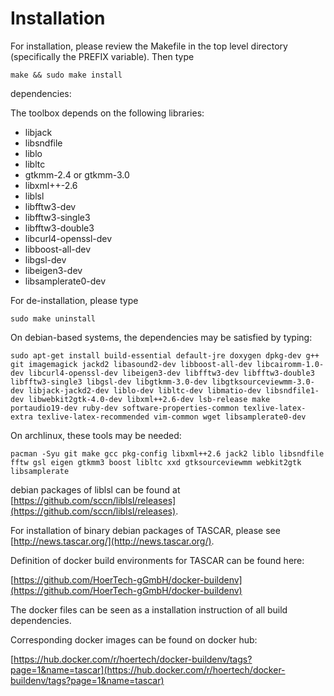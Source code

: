 # Installation

For installation, please review the Makefile in the top level
directory (specifically the PREFIX variable). Then type

````
make && sudo make install
````

dependencies:

The toolbox depends on the following libraries:

- libjack
- libsndfile
- liblo
- libltc
- gtkmm-2.4 or gtkmm-3.0
- libxml++-2.6
- liblsl
- libfftw3-dev
- libfftw3-single3
- libfftw3-double3
- libcurl4-openssl-dev
- libboost-all-dev
- libgsl-dev
- libeigen3-dev
- libsamplerate0-dev

For de-installation, please type

````
sudo make uninstall
````

On debian-based systems, the dependencies may be satisfied by typing:

````
sudo apt-get install build-essential default-jre doxygen dpkg-dev g++ git imagemagick jackd2 libasound2-dev libboost-all-dev libcairomm-1.0-dev libcurl4-openssl-dev libeigen3-dev libfftw3-dev libfftw3-double3 libfftw3-single3 libgsl-dev libgtkmm-3.0-dev libgtksourceviewmm-3.0-dev libjack-jackd2-dev liblo-dev libltc-dev libmatio-dev libsndfile1-dev libwebkit2gtk-4.0-dev libxml++2.6-dev lsb-release make portaudio19-dev ruby-dev software-properties-common texlive-latex-extra texlive-latex-recommended vim-common wget libsamplerate0-dev
````

On archlinux, these tools may be needed:
````
pacman -Syu git make gcc pkg-config libxml++2.6 jack2 liblo libsndfile fftw gsl eigen gtkmm3 boost libltc xxd gtksourceviewmm webkit2gtk libsamplerate
````

debian packages of liblsl can be found at 
[https://github.com/sccn/liblsl/releases](https://github.com/sccn/liblsl/releases).

For installation of binary debian packages of TASCAR, please see [http://news.tascar.org/](http://news.tascar.org/).


Definition of docker build environments for TASCAR can be found here:

[https://github.com/HoerTech-gGmbH/docker-buildenv](https://github.com/HoerTech-gGmbH/docker-buildenv)

The docker files can be seen as a installation instruction of all
build dependencies.

Corresponding docker images can be found on docker hub:

[https://hub.docker.com/r/hoertech/docker-buildenv/tags?page=1&name=tascar](https://hub.docker.com/r/hoertech/docker-buildenv/tags?page=1&name=tascar)


